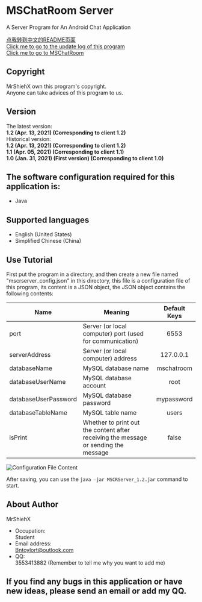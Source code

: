 # MSChatRoom Server
A Server Program for An Android Chat Application<br/>

[点我转到中文的README页面](https://github.com/MrShieh-X/mscrserver/blob/master/README-zh.md) <br/>
[Click me to go to the update log of this program](https://github.com/MrShieh-X/mscrserver/blob/master/update_logs.md) <br/>
[Click me to go to MSChatRoom](https://github.com/MrShieh-X/mschatroom) <br/>

## Copyright
MrShiehX own this program's copyright.<br/>
Anyone can take advices of this program to us.

## Version
The latest version: <br/>
<b>1.2 (Apr. 13, 2021) (Corresponding to client 1.2)</b><br/>
Historical version: <br/>
<b>1.2 (Apr. 13, 2021) (Corresponding to client 1.2)</b><br/>
<b>1.1 (Apr. 05, 2021) (Corresponding to client 1.1)</b><br/>
<b>1.0 (Jan. 31, 2021) (First version) (Corresponding to client 1.0)</b><br/>

## The software configuration required for this application is:
* Java

## Supported languages
- English (United States)
- Simplified Chinese (China)

## Use Tutorial
First put the program in a directory, and then create a new file named "mscrserver_config.json" in this directory, this file is a configuration file of this program, its content is a JSON object, the JSON object contains the following contents:<br/>

|Name|Meaning|Default Keys|
|-------|------|:----:|
|port|Server (or local computer) port (used for communication)|6553|
|serverAddress|Server (or local computer) address|127.0.0.1|
|databaseName|MySQL database name|mschatroom|
|databaseUserName|MySQL database account|root|
|databaseUserPassword|MySQL database password|mypassword|
|databaseTableName|MySQL table name|users|
|isPrint|Whether to print out the content after receiving the message or sending the message|false|

![Configuration File Content](https://gitee.com/MrShiehX/Repository/raw/master/33.png "Configuration File Content")</br>

After saving, you can use the `java -jar MSCRServer_1.2.jar` command to start.

## About Author
MrShiehX<br/>
- Occupation: <br/>
Student<br/>
- Email address: <br/>
Bntoylort@outlook.com<br/>
- QQ:<br/>
3553413882 (Remember to tell me why you want to add me)<br/>

## If you find any bugs in this application or have new ideas, please send an email or add my QQ.
